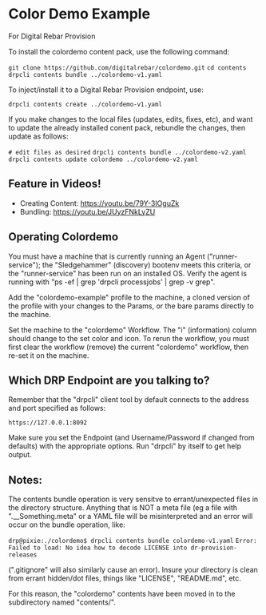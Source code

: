 # Color Demo Example

For Digital Rebar Provision

To install the colordemo content pack, use the following command:

  `git clone https://github.com/digitalrebar/colordemo.git`
  `cd contents`
  `drpcli contents bundle ../colordemo-v1.yaml`

To inject/install it to a Digital Rebar Provision endpoint, use:

  `drpcli contents create ../colordemo-v1.yaml`

If you make changes to the local files (updates, edits, fixes, etc), and
want to update the already installed conent pack, rebundle the changes,
then update as follows:

  `# edit files as desired`
  `drpcli contents bundle ../colordemo-v2.yaml`
  `drpcli contents update colordemo ../colordemo-v2.yaml`

## Feature in Videos!

* Creating Content: https://youtu.be/79Y-3IOguZk
* Bundling: https://youtu.be/JUyzFNkLyZU

## Operating Colordemo

You must have a machine that is currently running an Agent ("runner-service");
the "Sledgehammer" (discovery) bootenv meets this criteria, or the
"runner-service" has been run on an installed OS.  Verify the agent is running
with "ps -ef | grep 'drpcli processjobs' | grep -v grep".

Add the "colordemo-example" profile to the machine, a cloned version of the
profile with your changes to the Params, or the bare params directly to
the machine.

Set the machine to the "colordemo" Workflow.  The "i" (information) column
should change to the set color and icon.  To rerun the workflow, you must
first clear the workflow (remove) the current "colordemo" workflow, then
re-set it on the machine.

## Which DRP Endpoint are you talking to?

Remember that the "drpcli" client tool by default connects to the address
and port specified as follows:

  `https://127.0.0.1:8092`

Make sure you set the Endpoint (and Username/Password if changed from defaults)
with the appropriate options.  Run "drpcli" by itself to get help output.

## Notes:

The contents bundle operation is very sensitve to errant/unexpected files
in the directory structure.  Anything that is NOT a meta file (eg a file
with ".__Something.meta" or a YAML file will be misinterpreted and an
error will occur on the bundle operation, like:

  `drp@pixie:./colordemo$ drpcli contents bundle colordemo-v1.yaml`
  `Error: Failed to load: No idea how to decode LICENSE into dr-provision-releases`

(".gitignore" will also similarly cause an error).  Insure your directory
is clean from errant hidden/dot files, things like "LICENSE", "README.md", etc.

For this reason, the "colordemo" contents have been moved in to the subdirectory
named "contents/".
